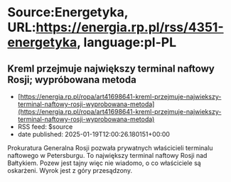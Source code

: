 # Source:Energetyka, URL:https://energia.rp.pl/rss/4351-energetyka, language:pl-PL

## Kreml przejmuje największy terminal naftowy Rosji; wypróbowana metoda
 - [https://energia.rp.pl/ropa/art41698641-kreml-przejmuje-najwiekszy-terminal-naftowy-rosji-wyprobowana-metoda](https://energia.rp.pl/ropa/art41698641-kreml-przejmuje-najwiekszy-terminal-naftowy-rosji-wyprobowana-metoda)
 - RSS feed: $source
 - date published: 2025-01-19T12:00:26.180151+00:00

Prokuratura Generalna Rosji pozwała prywatnych właścicieli terminalu naftowego w Petersburgu. To największy terminal naftowy Rosji nad Bałtykiem. Pozew jest tajny więc nie wiadomo, o co właściciele są oskarżeni. Wyrok jest z góry przesądzony.

